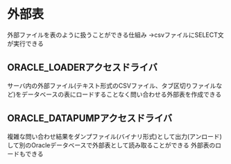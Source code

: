 # 外部表
外部ファイルを表のように扱うことができる仕組み
→csvファイルにSELECT文が実行できる
## ORACLE_LOADERアクセスドライバ
サーバ内の外部ファイル(テキスト形式のCSVファイル、タブ区切りファイルなど)をデータベースの表にロードすることなく問い合わせる外部表を作成できる


## ORACLE_DATAPUMPアクセスドライバ
複雑な問い合わせ結果をダンプファイル(バイナリ形式)として出力(アンロード)して別のOracleデータベースで外部表として読み取ることができる
外部表のロードもできる
